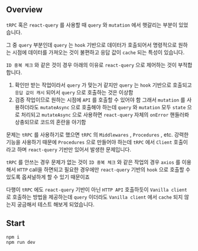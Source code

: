 ## Overview

`tRPC` 혹은 `react-query` 를 사용할 때 `query` 와 `mutation` 에서 햇갈리는 부분이 있었습니다.

그 중 `query` 부분인데 `query` 는 `hook` 기반으로 데이터가 호출되어서 명령적으로 원하는 시점에 데이터를 가져오는 것이 불편하고 응답 값이 `cache` 되는 특성이 있습니다.

`ID 중복 체크` 와 같은 것이 경우 아래의 이유로 `react-query` 으로 제어하는 것이 부적합 합니다.

1. 확인만 받는 작업이라서 `query` 가 맞는거 같지만 `query` 는 `hook` 기반으로 호출되고 `응답 값이 캐시` 되어서 `query` 으로 호출하는 것은 이상함
1. 검증 작업이므로 원하는 시점에 `API` 를 호출할 수 있어야 함 그래서 `mutation` 를 사용하더라도 `mutateAsync` 으로 호출해야 하는데 `query` 와 `mutation` 모두 `state` 으로 처리되고 `mutateAsync` 으로 사용하면 `react-query` 자체의 `onError` 핸들러롸 상충되므로 코드의 혼란을 야기함

문제는 `tRPC` 를 사용하기로 했으면 `tRPC` 의 `Middlewares` , `Procedures` , etc. 강력한 기능을 사용하기 때문에 `Procedures` 으로 만들어야 하는데 `tRPC` 에서 `Client` 호출이라고 하며 `react-query` 기반만 있어서 발생한 문제입니다.

`tRPC` 를 안쓰는 경우 문제가 없는 것이 `ID 중복 체크` 와 같은 작업의 경우 `axios` 를 이용해서 `HTTP` call을 하면되고 필요한 경우에만 `react-query` 기반의 `hook` 으로 호출할 수 있도록 옵셔널하게 할 수 있기 때문이죠

다행이 `tRPC` 에도 `react-query` 기반이 아닌 `HTTP API` 호출하듯이 `Vanilla client` 로 호출하는 방법을 제공하는데 `query` 이더라도 `Vanilla client` 에서 `cache` 되지 않는지 궁금해서 테스트 해보게 되었습니다.

## Start

```shell
npm i
npm run dev
```
